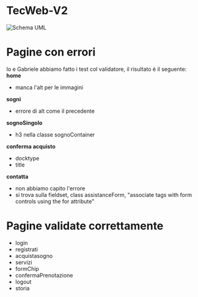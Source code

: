# TecWeb-V2
![Schema UML](https://github.com/mhdmd01/TecWeb-V2/blob/main/uml.drawio.svg)
# Pagine con errori
Io e Gabriele abbiamo fatto i test col validatore, il risultato è il seguente: <br>
**home**
- manca l'alt per le immagini

**sogni**
- errore di alt come il precedente

**sognoSingolo**
- h3 nella classe sognoContainer

**conferma acquisto**
- docktype
- title

**contatta**
- non abbiamo capito l'errore
- si trova sulla fieldset, class assistanceForm, "associate <label> tags with form controls using the for attribute"





# Pagine validate correttamente

- login
- registrati
- acquistasogno
- servizi
- formChip
- confermaPrenotazione
- logout
- storia

